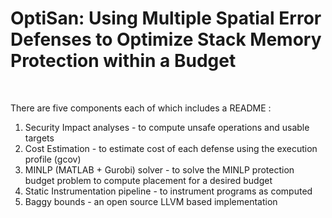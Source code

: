 # OptiSan: Using Multiple Spatial Error Defenses to Optimize Stack Memory Protection within a Budget </h3><br> 
There are five components each of which includes a README : <br>
1. Security Impact analyses - to compute unsafe operations and usable targets <br>
2. Cost Estimation - to estimate cost of each defense using the execution profile (gcov) <br>
3. MINLP (MATLAB  + Gurobi) solver - to solve the MINLP protection budget problem to compute placement for a desired budget <br>
4. Static Instrumentation pipeline -  to instrument programs as computed<br>
5. Baggy bounds  - an open source LLVM based implementation


